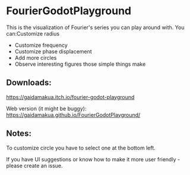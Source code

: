 # FourierGodotPlayground
This is the visualization of Fourier's series you can play around with. You can:Customize radius

* Customize frequency
* Customize phase displacement
* Add more circles
* Observe interesting figures those simple things make

## Downloads:
https://gaidamakua.itch.io/fourier-godot-playground

Web version (it might be buggy):
https://gaidamakua.github.io/FourierGodotPlayground/

## Notes:
To customize circle you have to select one at the bottom left.

If you have UI suggestions or know how to make it more user friendly - please create an issue.
